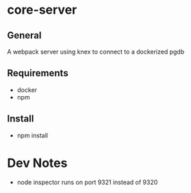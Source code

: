 # core-server

## General
A webpack server using knex to connect to a dockerized pgdb

## Requirements
  - docker
  - npm

## Install
  - npm install

# Dev Notes
  - node inspector runs on port 9321 instead of 9320
  
